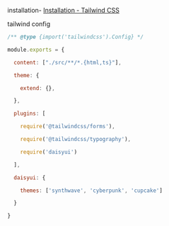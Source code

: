 installation- [Installation - Tailwind CSS](https://tailwindcss.com/docs/installation)

tailwind config
```js
/** @type {import('tailwindcss').Config} */

module.exports = {

  content: ["./src/**/*.{html,ts}"],

  theme: {

    extend: {},

  },

  plugins: [

    require('@tailwindcss/forms'),

    require('@tailwindcss/typography'),

    require('daisyui')

  ],

  daisyui: {

    themes: ['synthwave', 'cyberpunk', 'cupcake']

  }

}
```
